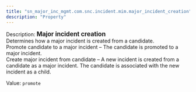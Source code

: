 ```yaml
---
title: "sn_major_inc_mgmt.com.snc.incident.mim.major_incident_creation"
description: "Property"
---
```


Description: <span style="font-weight:bold;font-size: larger">Major incident creation<br/></span>
Determines how a major incident is created from a candidate.</br>
Promote candidate to a major incident – The candidate is promoted to a major incident.</br>
Create major incident from candidate – A new incident is created from a candidate as a major incident. The candidate is associated with the new incident as a child.

Value: `promote`